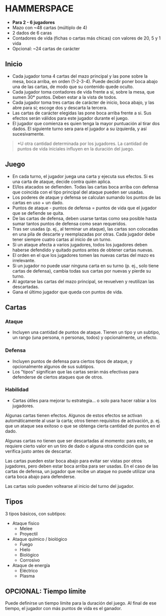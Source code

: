 # HAMMERSPACE

- **Para 2 - 6 jugadores**
- Mazo con ~48 cartas (múltiplo de 4)
- 2 dados de 6 caras
- Contadores de vida (fichas o cartas más chicas) con valores de 20, 5 y 1 vida
- Opcional: ~24 cartas de carácter


## Inicio
- Cada jugador toma 4 cartas del mazo principal y las pone sobre la mesa, boca arriba, en orden (1-2-3-4). Puede decidir poner boca abajo una de las cartas, de modo que su contenido quede oculto.
- Cada jugador toma contadores de vida frente a sí, sobre la mesa, que sumen 30* puntos. Deben estar a la vista de todos.
- Cada jugador toma tres cartas de carácter de inicio, boca abajo, y las abre para sí; escoge dos y descarta la tercera.
- Las cartas de carácter elegidas las pone boca arriba frente a si. Sus efectos serán válidos para este jugador durante el juego.
- El jugador que comienza es quien tenga la mayor puntuación al tirar dos dados. El siguiente turno sera para el jugador a su izquierda, y así sucesivamente.

> *U otra cantidad determinada por los jugadores. La cantidad de puntos de vida iniciales influyen en la duración del juego.


## Juego
- En cada turno, el jugador juega una carta y ejecuta sus efectos. Si es una carta de ataque, decide contra quién aplica. 
- El/los atacados se defienden. Todas las cartas boca arriba con defensa que coincida con el tipo principal del ataque pueden ser usadas.
- Los poderes de ataque y defensa se calculan sumando los puntos de las cartas en uso + un dado.
- Puntos de ataque - puntos de defensa = puntos de vida que el jugador que se defiende se quita.
- De las cartas de defensa, deben usarse tantas como sea posible hasta sumar tantos puntos de defensa como sean requeridos.
- Tras ser usadas (p. ej., al terminar un ataque), las cartas son colocadas en una pila de descarte y reemplazadas por otras. Cada jugador debe tener siempre cuatro cartas al inicio de un turno.
- Si un ataque afecta a varios jugadores, todos los jugadores deben haberse defendido y quitado puntos antes de obtener cartas nuevas.
- El orden en el que los jugadores tomen las nuevas cartas del mazo es irrelevante.
- Si un jugador no puede usar ninguna carta en su turno (p. ej., solo tiene cartas de defensa), cambia todas sus cartas por nuevas y pierde su turno.
- Al agotarse las cartas del mazo principal, se revuelven y reutilizan las descartadas.
- Gana el último jugador que queda con puntos de vida.


## Cartas

### Ataque
- Incluyen una cantidad de puntos de ataque. Tienen un tipo y un subtipo, un rango (una persona, n personas, todos) y opcionalmente, un efecto.

### Defensa
- Incluyen puntos de defensa para ciertos tipos de ataque, y opcionalmente algunos de sus subtipos.
- Los "tipos" significan que las cartas serán más efectivas para defenderse de ciertos ataques que de otros.

### Habilidad
- Cartas útiles para mejorar tu estrategia… o solo para hacer rabiar a los jugadores.

Algunas cartas tienen efectos. Algunos de estos efectos se activan automáticamente al usar la carta; otros tienen requisitos de activación, p. ej. que un ataque sea exitoso o que se obtenga cierta cantidad de puntos en el dado.

Algunas cartas no tienen que ser descartadas al momento: para esto, se requiere cierto valor en un tiro de dado o alguna otra condición que se verifica justo antes de descartar.

Las cartas pueden estar boca abajo para evitar ser vistas por otros jugadores, pero deben estar boca arriba para ser usadas. En el caso de las cartas de defensa, un jugador que recibe un ataque no puede utilizar una carta boca abajo para defenderse.

Las cartas solo pueden voltearse al inicio del turno del jugador.


## Tipos

3 tipos básicos, con subtipos:

- Ataque físico
	+ Melee
	+ Proyectil
- Ataque químico / biológico
	+ Fuego
	+ Hielo
	+ Biológico
	+ Corrosivo
- Ataque de energía
	+ Eléctrico
	+ Plasma


## OPCIONAL: Tiempo límite

Puede definirse un tiempo límite para la duración del juego.
Al final de ese tiempo, el jugador con más puntos de vida es el ganador.




